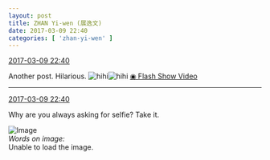 ```yaml
---
layout: post
title: ZHAN Yi-wen (展逸文)
date: 2017-03-09 22:40
categories: [ 'zhan-yi-wen' ]
---
```


<div class="weibo-info">
  <a href="http://weibo.com/6108090526/Ez2J339mj">2017-03-09 22:40</a>
</div>

Another post. Hilarious. ![hihi](http://img.t.sinajs.cn/t4/appstyle/expression/ext/normal/0b/tootha_org.gif)![hihi](http://img.t.sinajs.cn/t4/appstyle/expression/ext/normal/0b/tootha_org.gif) [◉ Flash Show Video](http://weibo.com/tv/v/Ez2MF2250)

<!-- more -->

---

<div class="weibo-info">
  <a href="http://weibo.com/6108090526/Ez2J339mj">2017-03-09 22:40</a>
</div>

Why are you always asking for selfie? Take it.

![Image](http://wx2.sinaimg.cn/mw690/006FmVn8ly1fdgyuvy13lj30ku112aal.jpg)  
*Words on image:*  
Unable to load the image.
